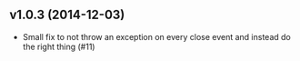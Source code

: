 v1.0.3 (2014-12-03)
-------------------

- Small fix to not throw an exception on every close event and instead do the
  right thing (#11)
